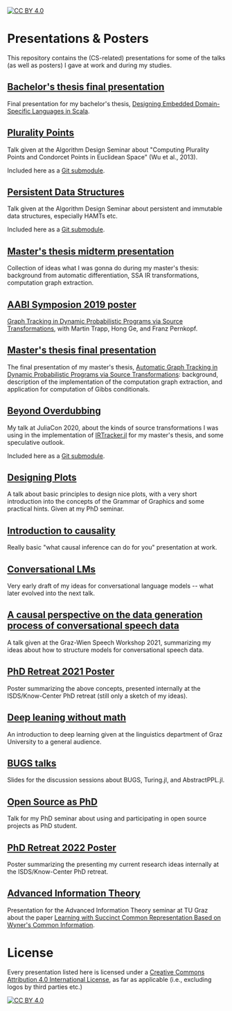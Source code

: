 [![CC BY 4.0][cc-by-shield]][cc-by]

# Presentations & Posters

This repository contains the (CS-related) presentations for some of the talks (as well as posters) I gave at work and during my studies.

## [Bachelor's thesis final presentation](./bachelor-thesis-final)

Final presentation for my bachelor's thesis, [Designing Embedded Domain-Specific Languages in Scala](https://github.com/phipsgabler/bachelor-thesis).

## [Plurality Points](https://github.com/phipsgabler/algdesign-plurality-points/)

Talk given at the Algorithm Design Seminar about "Computing Plurality Points and Condorcet Points in Euclidean Space" (Wu et al., 2013).

Included here as a [Git submodule](https://git-scm.com/book/en/v2/Git-Tools-Submodules).

## [Persistent Data Structures](https://github.com/phipsgabler/algdesign-persistent-data-structures)

Talk given at the Algorithm Design Seminar about persistent and immutable data structures, especially HAMTs etc.

Included here as a [Git submodule](https://git-scm.com/book/en/v2/Git-Tools-Submodules).

## [Master's thesis midterm presentation](./master-thesis-midterm)

Collection of ideas what I was gonna do during my master's thesis: background from automatic differentiation, SSA IR transformations, computation graph extraction.

## [AABI Symposion 2019 poster](./aabi_2019)

[Graph Tracking in Dynamic Probabilistic Programs via Source Transformations](https://openreview.net/forum?id=r1eAFknEKr), with Martin Trapp, Hong Ge, and Franz Pernkopf.

## [Master's thesis final presentation](./master-thesis-final)

The final presentation of my master's thesis, [Automatic Graph Tracking in Dynamic Probabilistic Programs via Source
Transformations](https://github.com/phipsgabler/master-thesis): background, description of the implementation of the computation graph extraction, and application for computation of Gibbs conditionals. 

## [Beyond Overdubbing](https://github.com/phipsgabler/beyond_overdubbing)

My talk at JuliaCon 2020, about the kinds of source transformations I was using in the implementation of [IRTracker.jl](https://github.com/TuringLang/IRTracker.jl) for my master's thesis, and some speculative outlook.

Included here as a [Git submodule](https://git-scm.com/book/en/v2/Git-Tools-Submodules).

## [Designing Plots](./designing_plots)

A talk about basic principles to design nice plots, with a very short introduction into the concepts of the Grammar of Graphics and some practical hints.  Given at my PhD seminar.

## [Introduction to causality](./causality_intro)

Really basic "what causal inference can do for you" presentation at work.

## [Conversational LMs](./conversational_lms)

Very early draft of my ideas for conversational language models -- what later evolved into the next talk.

## [A causal perspective on the data generation process of conversational speech data](./graz_wien_workshop)

A talk given at the Graz-Wien Speech Workshop 2021, summarizing my ideas about how to structure models for conversational speech data.

## [PhD Retreat 2021 Poster](./phd_retreat_2021)

Poster summarizing the above concepts, presented internally at the ISDS/Know-Center PhD retreat (still only a sketch of my ideas).

## [Deep leaning without math](./deep_learning)

An introduction to deep learning given at the linguistics department of Graz University to a general audience.

## [BUGS talks](./BUGS)

Slides for the discussion sessions about BUGS, Turing.jl, and AbstractPPL.jl.

## [Open Source as PhD](./os_as_phd)

Talk for my PhD seminar about using and participating in open source projects as PhD student.

## [PhD Retreat 2022 Poster](./phd_retreat_2022)

Poster summarizing the presenting my current research ideas internally at the ISDS/Know-Center PhD retreat.

## [Advanced Information Theory](./advanced_information_theory)

Presentation for the Advanced Information Theory seminar at TU Graz about the paper [Learning with Succinct Common Representation Based on Wyner's Common Information](https://arxiv.org/abs/1905.10945).

# License

Every presentation listed here is licensed under a
[Creative Commons Attribution 4.0 International License][cc-by], as far as applicable (i.e., excluding logos by third parties etc.)

[![CC BY 4.0][cc-by-image]][cc-by]

[cc-by]: http://creativecommons.org/licenses/by/4.0/
[cc-by-image]: https://i.creativecommons.org/l/by/4.0/88x31.png
[cc-by-shield]: https://img.shields.io/badge/License-CC%20BY%204.0-lightgrey.svg
